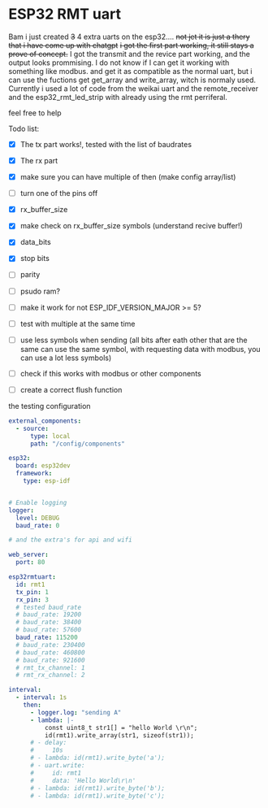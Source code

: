 # ESP32 RMT uart

Bam i just created ~~3~~ 4 extra uarts on the esp32....
~~not jet it is just a thery that i have come up with chatgpt~~
~~i got the first part working, it still stays a prove of concept.~~
I got the transmit and the revice part working, and the output looks prommising.
I do not know if I can get it working with something like modbus. and get it as compatible as the normal uart, but i can use the fuctions get get_array and write_array, witch is normaly used.
Currently i used a lot of code from the weikai uart and the remote_receiver and the esp32_rmt_led_strip with already using the rmt perriferal.

feel free to help

Todo list:
- [x] The tx part works!, tested with the list of baudrates
- [x] The rx part 
- [x] make sure you can have multiple of then (make config array/list)
- [ ] turn one of the pins off
- [x] rx_buffer_size 
- [x] make check on rx_buffer_size symbols (understand recive buffer!)
- [x] data_bits 
- [x] stop bits
- [ ] parity 
- [ ] psudo ram?
 -[ ] make it work for not ESP_IDF_VERSION_MAJOR >= 5?
- [ ] test with multiple at the same time
- [ ] use less symbols when sending (all bits after eath other that are the same can use the same symbol, with requesting data with modbus, you can use a lot less symbols)
- [ ] check if this works with modbus or other components
- [ ] create a correct flush function


the testing configuration
```yaml
external_components:
  - source:
      type: local
      path: "/config/components"

esp32:
  board: esp32dev
  framework:
    type: esp-idf


# Enable logging
logger:
  level: DEBUG 
  baud_rate: 0

# and the extra's for api and wifi

web_server:
  port: 80

esp32rmtuart:
  id: rmt1
  tx_pin: 1
  rx_pin: 3
  # tested baud_rate
  # baud_rate: 19200
  # baud_rate: 38400
  # baud_rate: 57600
  baud_rate: 115200
  # baud_rate: 230400
  # baud_rate: 460800
  # baud_rate: 921600
  # rmt_tx_channel: 1
  # rmt_rx_channel: 2

interval:
  - interval: 1s
    then:
      - logger.log: "sending A"
      - lambda: |-
          const uint8_t str1[] = "hello World \r\n";
          id(rmt1).write_array(str1, sizeof(str1));
      # - delay: 
      #     10s
      # - lambda: id(rmt1).write_byte('a');
      # - uart.write: 
      #     id: rmt1
      #     data: 'Hello World\r\n'
      # - lambda: id(rmt1).write_byte('b');
      # - lambda: id(rmt1).write_byte('c');
```